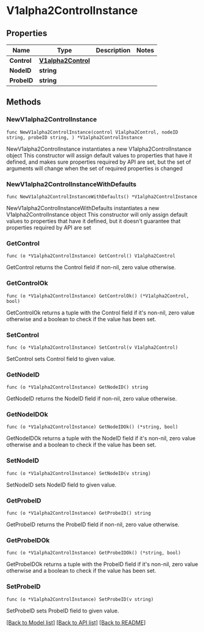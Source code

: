 # V1alpha2ControlInstance

## Properties

Name | Type | Description | Notes
------------ | ------------- | ------------- | -------------
**Control** | [**V1alpha2Control**](V1alpha2Control.md) |  | 
**NodeID** | **string** |  | 
**ProbeID** | **string** |  | 

## Methods

### NewV1alpha2ControlInstance

`func NewV1alpha2ControlInstance(control V1alpha2Control, nodeID string, probeID string, ) *V1alpha2ControlInstance`

NewV1alpha2ControlInstance instantiates a new V1alpha2ControlInstance object
This constructor will assign default values to properties that have it defined,
and makes sure properties required by API are set, but the set of arguments
will change when the set of required properties is changed

### NewV1alpha2ControlInstanceWithDefaults

`func NewV1alpha2ControlInstanceWithDefaults() *V1alpha2ControlInstance`

NewV1alpha2ControlInstanceWithDefaults instantiates a new V1alpha2ControlInstance object
This constructor will only assign default values to properties that have it defined,
but it doesn't guarantee that properties required by API are set

### GetControl

`func (o *V1alpha2ControlInstance) GetControl() V1alpha2Control`

GetControl returns the Control field if non-nil, zero value otherwise.

### GetControlOk

`func (o *V1alpha2ControlInstance) GetControlOk() (*V1alpha2Control, bool)`

GetControlOk returns a tuple with the Control field if it's non-nil, zero value otherwise
and a boolean to check if the value has been set.

### SetControl

`func (o *V1alpha2ControlInstance) SetControl(v V1alpha2Control)`

SetControl sets Control field to given value.


### GetNodeID

`func (o *V1alpha2ControlInstance) GetNodeID() string`

GetNodeID returns the NodeID field if non-nil, zero value otherwise.

### GetNodeIDOk

`func (o *V1alpha2ControlInstance) GetNodeIDOk() (*string, bool)`

GetNodeIDOk returns a tuple with the NodeID field if it's non-nil, zero value otherwise
and a boolean to check if the value has been set.

### SetNodeID

`func (o *V1alpha2ControlInstance) SetNodeID(v string)`

SetNodeID sets NodeID field to given value.


### GetProbeID

`func (o *V1alpha2ControlInstance) GetProbeID() string`

GetProbeID returns the ProbeID field if non-nil, zero value otherwise.

### GetProbeIDOk

`func (o *V1alpha2ControlInstance) GetProbeIDOk() (*string, bool)`

GetProbeIDOk returns a tuple with the ProbeID field if it's non-nil, zero value otherwise
and a boolean to check if the value has been set.

### SetProbeID

`func (o *V1alpha2ControlInstance) SetProbeID(v string)`

SetProbeID sets ProbeID field to given value.



[[Back to Model list]](../README.md#documentation-for-models) [[Back to API list]](../README.md#documentation-for-api-endpoints) [[Back to README]](../README.md)


